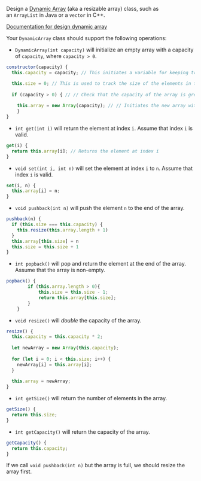 
Design a [Dynamic Array](https://neetcode.io/courses/dsa-for-beginners/3) (aka a resizable array) class, such as an `ArrayList` in Java or a `vector` in C++.

[Documentation for design dynamic array](https://www.geeksforgeeks.org/dsa/how-do-dynamic-arrays-work/)

Your `DynamicArray` class should support the following operations:

- `DynamicArray(int capacity)` will initialize an empty array with a capacity of `capacity`, where `capacity > 0`.
```javascript
constructor(capacity) {
  this.capacity = capacity; // This initiates a variable for keeping track of the capacity of the

  this.size = 0; // This is used to track the size of the elements in the array
  
  if (capacity > 0) { // // Check that the capacity of the array is greater than 0
  
	this.array = new Array(capacity); // // Initiates the new array with capacity length
	}
}
```

- `int get(int i)` will return the element at index `i`. Assume that index `i` is valid.
```javascript
get(i) {
  return this.array[i]; // Returns the element at index i
}
```

- `void set(int i, int n)` will set the element at index `i` to `n`. Assume that index `i` is valid.
```javascript 
set(i, n) {
  this.array[i] = n;
}
```

- `void pushback(int n)` will push the element `n` to the end of the array.
```javascript 
pushback(n) {
  if (this.size === this.capacity) {
    this.resize(this.array.length + 1)
  }
  this.array[this.size] = n
  this.size = this.size + 1
}
```

- `int popback()` will pop and return the element at the end of the array. Assume that the array is non-empty.
```javascript
popback() {
        if (this.array.length > 0){
            this.size = this.size - 1;
            return this.array[this.size];
        }
    }
```

- `void resize()` will _double_ the capacity of the array.
```javascript
resize() {
  this.capacity = this.capacity * 2;
  
  let newArray = new Array(this.capacity);
  
  for (let i = 0; i < this.size; i++) {
    newArray[i] = this.array[i];
  }
  
  this.array = newArray;
}
```

- `int getSize()` will return the number of elements in the array.
```javascript
getSize() {
  return this.size;
}
```

- `int getCapacity()` will return the capacity of the array.
```javascript
getCapacity() {
  return this.capacity;
}
```


If we call `void pushback(int n)` but the array is full, we should resize the array first.